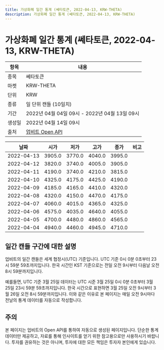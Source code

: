 ```yaml
---
title: 가상화폐 일간 통계 (쎄타토큰, 2022-04-13, KRW-THETA)
description: 가상화폐 일간 통계 (쎄타토큰, 2022-04-13, KRW-THETA)
---
```



가상화폐 일간 통계 (쎄타토큰, 2022-04-13, KRW-THETA)
===

|항목|내용|
|--|--|
|종목|쎄타토큰|
|마켓|KRW-THETA|
|단위|KRW|
|종류|일 단위 캔들 (10일치)|
|기간|2022년 04월 04일 09시 - 2022년 04월 13일 09시|
|생성일|2022년 04월 14일 09시|
|출처|[업비트 Open API](https://docs.upbit.com)|


|날짜|시가|저가|고가|종가|비고|
|--|--|--|--|--|--|
|2022-04-13|3905.0|3770.0|4040.0|3995.0|    |
|2022-04-12|3820.0|3740.0|4005.0|3905.0|    |
|2022-04-11|4190.0|3740.0|4210.0|3815.0|    |
|2022-04-10|4325.0|4175.0|4425.0|4190.0|    |
|2022-04-09|4185.0|4165.0|4410.0|4320.0|    |
|2022-04-08|4320.0|4150.0|4470.0|4175.0|    |
|2022-04-07|4060.0|4015.0|4365.0|4325.0|    |
|2022-04-06|4575.0|4035.0|4640.0|4055.0|    |
|2022-04-05|4700.0|4480.0|4860.0|4565.0|    |
|2022-04-04|4940.0|4460.0|4945.0|4710.0|    |


일간 캔들 구간에 대한 설명
---


업비트의 일간 캔들은 세계 협정시(UTC) 기준입니다. 
UTC 기준 0시 0분 0초부터 23시 59분 59초까지입니다. 
한국 시간인 KST 기준으로는 전일 오전 9시부터 다음날 오전 8시 59분까지입니다. 


예를들면, UTC 기준 3월 25일 데이터는 UTC 시준 3월 25일 0시 0분 0초부터 3월 25일 23시 59분 59초까지입니다. 
한국 시간으로 표현하면 3월 25일 오전 9시부터 3월 26일 오전 8시 59분까지입니다. 
이와 같은 이유로 본 페이지는 매일 오전 9시마다 전날의 통계 데이터를 자동으로 작성합니다. 


주의
---


본 페이지는 업비트의 Open API를 통하여 자동으로 생성된 페이지입니다. 
단순한 통계 데이터만 제공하고, 자료를 통해 인사이트를 얻기 위한 참고용으로만 사용하시기 바랍니다. 
투자를 권유하는 것은 아니며, 투자에 대한 모든 책임은 투자자 본인에게 있습니다. 
